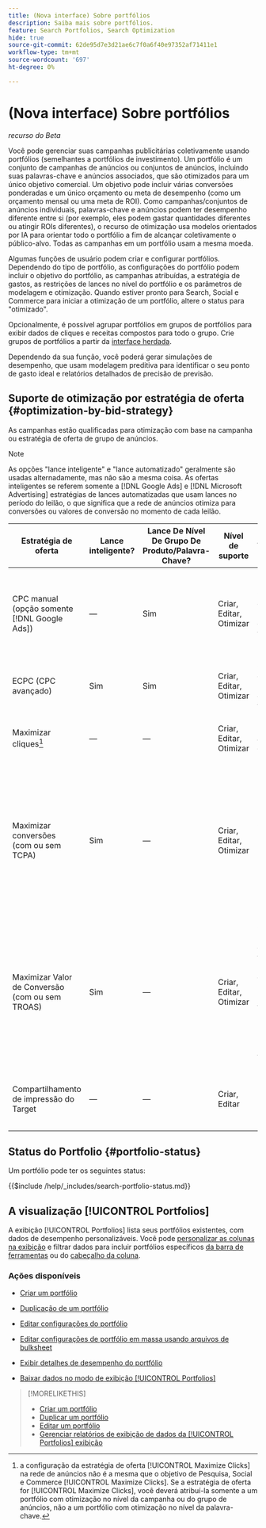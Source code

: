 ```yaml
---
title: (Nova interface) Sobre portfólios
description: Saiba mais sobre portfólios.
feature: Search Portfolios, Search Optimization
hide: true
source-git-commit: 62de95d7e3d21ae6c7f0a6f40e97352af71411e1
workflow-type: tm+mt
source-wordcount: '697'
ht-degree: 0%

---
```


# (Nova interface) Sobre portfólios

*recurso do Beta*

Você pode gerenciar suas campanhas publicitárias coletivamente usando portfólios (semelhantes a portfólios de investimento). Um portfólio é um conjunto de campanhas de anúncios ou conjuntos de anúncios, incluindo suas palavras-chave e anúncios associados, que são otimizados para um único objetivo comercial. Um objetivo pode incluir várias conversões ponderadas e um único orçamento ou meta de desempenho (como um orçamento mensal ou uma meta de ROI). Como campanhas/conjuntos de anúncios individuais, palavras-chave e anúncios podem ter desempenho diferente entre si (por exemplo, eles podem gastar quantidades diferentes ou atingir ROIs diferentes), o recurso de otimização usa modelos orientados por IA para orientar todo o portfólio a fim de alcançar coletivamente o público-alvo. Todas as campanhas em um portfólio usam a mesma moeda.

Algumas funções de usuário podem criar e configurar portfólios. Dependendo do tipo de portfólio, as configurações do portfólio podem incluir o objetivo do portfólio, as campanhas atribuídas, a estratégia de gastos, as restrições de lances no nível do portfólio e os parâmetros de modelagem e otimização. Quando estiver pronto para Search, Social e Commerce para iniciar a otimização de um portfólio, altere o status para &quot;otimizado&quot;.

Opcionalmente, é possível agrupar portfólios em grupos de portfólios para exibir dados de cliques e receitas compostos para todo o grupo. Crie grupos de portfólios a partir da [interface herdada](/help/search-social-commerce/getting-started/ui-switch.md).

Dependendo da sua função, você poderá gerar simulações de desempenho, que usam modelagem preditiva para identificar o seu ponto de gasto ideal e relatórios detalhados de precisão de previsão.<!-- Mention this now? In addition, all users can use the Spend Recommendation Tool to identify the optimal budget distribution across portfolios. -->

## Suporte de otimização por estratégia de oferta {#optimization-by-bid-strategy}

As campanhas estão qualificadas para otimização com base na campanha ou estratégia de oferta de grupo de anúncios.

>[!NOTE]
>
>As opções &quot;lance inteligente&quot; e &quot;lance automatizado&quot; geralmente são usadas alternadamente, mas não são a mesma coisa. As ofertas inteligentes se referem somente a [!DNL Google Ads] e [!DNL Microsoft Advertising] estratégias de lances automatizadas que usam lances no período do leilão, o que significa que a rede de anúncios otimiza para conversões ou valores de conversão no momento de cada leilão.

<!-- Add "Frequency of Bidding (or other actions, like adjusting campaign budget or bid adjustment values?) -->

| Estratégia de oferta | Lance inteligente? | Lance De Nível De Grupo De Produto/Palavra-Chave? | Nível de suporte | Tipo de Objetivo | Unidade de lance | O que o Adobe define? | O que a rede de publicidade define? |
|---|---|---|---|---|---|---|---|
| CPC manual (opção somente [!DNL Google Ads]) | — | Sim | Criar, Editar, Otimizar | Objetivo de uma ou várias propriedades com qualquer valor de peso | Palavra-chave + Tipo de correspondência + Campanha | Lance de palavra-chave, orçamento de campanha, valores de ajuste de oferta | n/d |
| ECPC (CPC avançado) | Sim | Sim | Criar, Editar, Otimizar | Objetivo de uma ou várias propriedades com qualquer valor de peso | Palavra-chave + Tipo de correspondência + Campanha | Lance de palavra-chave, orçamento de campanha | Ajusta ofertas em tempo real |
| Maximizar cliques[^1] | — | — | Criar, Editar, Otimizar | Nenhum; otimiza apenas para cliques | Campaign | Orçamento da campanha | Ajusta o lance em tempo real para maximizar os cliques dentro do orçamento |
| Maximizar conversões<br>(com ou sem TCPA) | Sim | — | Criar, Editar, Otimizar | Objetivo de propriedade única usando um peso de 1 | Campanha ou grupo de publicidade ([!DNL Google Ads])<br>Somente campanha ([!DNL Microsoft Advertising]) | Orçamento da campanha, CPA do Target quando definido<br>TCPA pode ser uma estratégia de oferta independente em [!DNL Microsoft Advertising]) | Ajusta o lance em tempo real para maximizar pedidos/leads dentro do orçamento, atendendo a uma meta de CPA quando o público-alvo é definido |
| Maximizar Valor de Conversão<br>(com ou sem TROAS) | Sim | — | Criar, Editar, Otimizar | Objetivo multipropriedade com qualquer valor de ponderação, ou objetivo de propriedade única com um valor de ponderação maior que 1 (para representar um valor monetário) | Campanha ou grupo de publicidade ([!DNL Google Ads])<br>Somente campanha ([!DNL Microsoft Advertising]) | Orçamento da campanha, ROAS do Target quando definido<br>O TROAS pode ser uma estratégia de oferta independente em [!DNL Microsoft Advertising]) | Ajusta ofertas em tempo real para maximizar a receita/lucro dentro do orçamento, atendendo a uma meta do ROAS quando a meta é definida |
| Compartilhamento de impressão do Target | — | — | Criar, Editar | n/d | n/d | n/d - não pode ser atribuído a um portfólio | Ajusta ofertas em tempo real para atender a uma meta de compartilhamento de impressão |

[^1]: a configuração da estratégia de oferta [!UICONTROL Maximize Clicks] na rede de anúncios não é a mesma que o objetivo de Pesquisa, Social e Commerce [!UICONTROL Maximize Clicks]. Se a estratégia de oferta for [!UICONTROL Maximize Clicks], você deverá atribuí-la somente a um portfólio com otimização no nível da campanha ou do grupo de anúncios, não a um portfólio com otimização no nível da palavra-chave.

## Status do Portfolio {#portfolio-status}

Um portfólio pode ter os seguintes status:

<!-- **Link to include file for "Portfolio status"** -->

{{$include /help/_includes/search-portfolio-status.md}}

## A visualização [!UICONTROL Portfolios]

A exibição [!UICONTROL Portfolios] lista seus portfólios existentes, com dados de desempenho personalizáveis. Você pode [personalizar as colunas na exibição](/help/search-social-commerce/common-tasks/data-views/custom-default-views-manage.md) e filtrar dados para incluir portfólios específicos [da barra de ferramentas](/help/search-social-commerce/common-tasks/data-views/ad-hoc-settings/column-filter-apply-from-toolbar.md) ou do [cabeçalho da coluna](/help/search-social-commerce/common-tasks/data-views/ad-hoc-settings/column-filter-apply-from-column-heading.md).

<!-- No options yet to edit anything within the grid, view bid changes, add a portfolio to a portfolio group, edit the Target column, or import/export DOW targets. -->

### Ações disponíveis

<!-- Update with any new options -->

<!-- within row:
* [Rename a portfolio](portfolio-rename.md)

* [View the constraints for a portfolio](portfolio-view-constraint.md)

* [View the change history for a portfolio](portfolio-view-change-history.md)
-->

* [Criar um portfólio](portfolio-create.md)

* [Duplicação de um portfólio](portfolio-duplicate.md)

* [Editar configurações do portfólio](portfolio-edit.md)

* [Editar configurações de portfólio em massa usando arquivos de bulksheet](portfolio-bulksheets.md)

* [Exibir detalhes de desempenho do portfólio](portfolio-details.md)

* [Baixar dados no modo de exibição [!UICONTROL Portfolios]](portfolio-view-report.md)

>[!MORELIKETHIS]
>
>* [Criar um portfólio](portfolio-create.md)
>* [Duplicar um portfólio](portfolio-duplicate.md)
>* [Editar um portfólio](portfolio-edit.md)
>* [Gerenciar relatórios de exibição de dados da [!UICONTROL Portfolios] exibição](portfolio-view-report.md)
